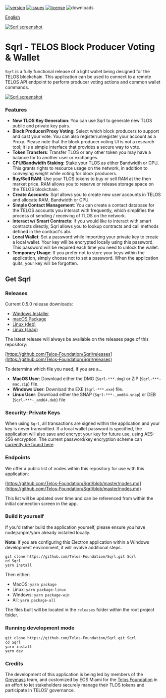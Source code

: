 [![version](https://img.shields.io/github/release/Telos-Foundation/Sqrl/all.svg)](https://github.com/Telos-Foundation/Sqrl/releases)
[![issues](https://img.shields.io/github/issues/Telos-Foundation/Sqrl.svg)](https://github.com/Telos-Foundation/Sqrl/issues)
[![license](https://img.shields.io/badge/license-MIT-blue.svg)](https://raw.githubusercontent.com/Telos-Foundation/Sqrl/master/LICENSE)
![downloads](https://img.shields.io/github/downloads/Telos-Foundation/Sqrl/total.svg)

[English](https://github.com/Telos-Foundation/Sqrl/blob/master/README.md)

[![Sqrl screenshot](https://raw.githubusercontent.com/Telos-Foundation/Sqrl/master/app/renderer/assets/images/sqrl.png)](https://raw.githubusercontent.com/Telos-Foundation/Sqrl/master/app/renderer/assets/images/sqrl.png)

# Sqrl - TELOS Block Producer Voting & Wallet

`Sqrl` is a fully functional release of a light wallet being designed for the TELOS blockchain. This application can be used to connect to a remote TELOS API endpoint to perform producer voting actions and common wallet commands.

[![Sqrl screenshot](https://raw.githubusercontent.com/Telos-Foundation/Sqrl/master/sqrl.png)](https://raw.githubusercontent.com/Telos-Foundation/Sqrl/master/Sqrl.png)
 
### Features

- **New TLOS Key Generation**: You can use Sqrl to generate new TLOS public and private key pairs.
- **Block Producer/Proxy Voting**: Select which block producers to support and cast your vote. You can also register/unregister your account as a Proxy. Please note that the block producer voting UI is not a research tool; it is a simple interface that provides a secure way to vote.
- **Token Transfers**: Transfer TLOS or any other token you may have a balance for to another user or exchanges.
- **CPU/Bandwidth Staking**: Stake your TLOS as either Bandwidth or CPU. This grants rights to resource usage on the network, in addition to conveying weight while voting for block producers.
- **Buy/Sell RAM**: Use your TLOS tokens to buy or sell RAM at the then market price. RAM allows you to reserve or release storage space on the TELOS blockchain.
- **Create Accounts**: Sqrl allows you to create new user accounts in TELOS and allocate RAM, Bandwidth or CPU.
- **Simple Contact Management**: You can create a contact database for the TELOS accounts you interact with frequently, which simplifies the process of sending / receiving of TLOS on the network.
- **Interact w/ Smart Contracts**: If you would like to interact with smart contracts directly, Sqrl allows you to lookup contracts and call methods defined in the contract's abi.
- **Local Wallet**: Set a password while importing your private key to create a local wallet. Your key will be encrypted locally using this password. This password will be required each time you need to unlock the wallet.
- **Temporary Usage**: If you prefer not to store your keys within the application, simply choose not to set a password. When the application quits, your key will be forgotten.

## Get Sqrl

### Releases

Current 0.5.0 release downloads:

- [Windows Installer](https://github.com/Telos-Foundation/Sqrl/releases/download/v0.5.0/win-Sqrl-0.5.0.exe)
- [macOS Package](https://github.com/Telos-Foundation/Sqrl/releases/download/v0.5.0/mac-Sqrl-0.5.0.dmg)
- [Linux (deb)](https://github.com/Telos-Foundation/Sqrl/releases/download/v0.5.0/linux-Sqrl-0.5.0-amd64.deb)
- [Linux (snap)](https://github.com/Telos-Foundation/Sqrl/releases/download/v0.5.0/linux-Sqrl-0.5.0-amd64.snap)

The latest release will always be available on the releases page of this repository:

[https://github.com/Telos-Foundation/Sqrl/releases](https://github.com/Telos-Foundation/Sqrl/releases)

To determine which file you need, if you are a...

- **MacOS User**: Download either the DMG (`Sqrl-***.dmg`) or ZIP (`Sqrl-***-mac.zip`) file.
- **Windows User**: Download the EXE (`Sqrl-***.exe`) file.
- **Linux User**: Download either the SNAP (`Sqrl-***-_amd64.snap`) or DEB (`Sqrl-***-_amd64.deb`) file

### Security: Private Keys

When using `Sqrl`, all transactions are signed within the application and your key is never transmitted. If a local wallet password is specified, the application will also save and encrypt your key for future use, using AES-256 encryption. The current password/key encryption scheme can [currently be found here](https://github.com/aaroncox/eos-voter/blob/master/app/shared/actions/wallet.js#L71-L86).

### Endpoints

We offer a public list of nodes within this repository for use with this application:

[https://github.com/Telos-Foundation/Sqrl/blob/master/nodes.md](https://github.com/Telos-Foundation/Sqrl/blob/master/nodes.md)

This list will be updated over time and can be referenced from within the initial connection screen in the app.

### Build it yourself

If you'd rather build the application yourself, please ensure you have nodejs/npm/yarn already installed locally.

**Note**: If you are configuring this Electron application within a Windows development environment, it will involve additional steps.

```
git clone https://github.com/Telos-Foundation/Sqrl.git Sqrl
cd Sqrl
yarn install
```

Then either:

- MacOS: `yarn package`
- Linux: `yarn package-linux`
- Windows: `yarn package-win`
- All: `yarn package-all`

The files built will be located in the `releases` folder within the root project folder.

### Running development mode

```
git clone https://github.com/Telos-Foundation/Sqrl.git Sqrl
cd Sqrl
yarn install
yarn dev
```

### Credits

The development of this application is being led by members of the [Greymass](https://greymass.com) team, and customized by EOS Miami for the [Telos Foundation](https://telosfoundation.io) in an effort to let stakeholders securely manage their TLOS tokens and participate in TELOS’ governance.
